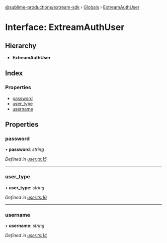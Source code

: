 [@sublime-productions/extream-sdk](../README.md) › [Globals](../globals.md) › [ExtreamAuthUser](extreamauthuser.md)

# Interface: ExtreamAuthUser

## Hierarchy

* **ExtreamAuthUser**

## Index

### Properties

* [password](extreamauthuser.md#password)
* [user_type](extreamauthuser.md#user_type)
* [username](extreamauthuser.md#username)

## Properties

###  password

• **password**: *string*

*Defined in [user.ts:15](https://github.com/Extream-SaaS/ex-sdk/blob/489cbc8/src/user.ts#L15)*

___

###  user_type

• **user_type**: *string*

*Defined in [user.ts:16](https://github.com/Extream-SaaS/ex-sdk/blob/489cbc8/src/user.ts#L16)*

___

###  username

• **username**: *string*

*Defined in [user.ts:14](https://github.com/Extream-SaaS/ex-sdk/blob/489cbc8/src/user.ts#L14)*
